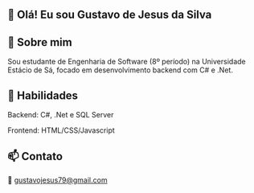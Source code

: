 ## 👋 Olá! Eu sou Gustavo de Jesus da Silva

## 💼 Sobre mim

Sou estudante de Engenharia de Software (8º período) na Universidade Estácio de Sá, focado em desenvolvimento backend com C# e .Net. 

## 🚀 Habilidades

Backend: C#, .Net e SQL Server

Frontend: HTML/CSS/Javascript

## 📫 Contato

📧 gustavojesus79@gmail.com
